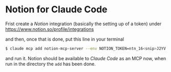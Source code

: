 # Notion for Claude Code

Frist create a *Notion* integration (basically the setting up of a token) under https://www.notion.so/profile/integrations

and then, once that is done, put this line in your terminal 

```bash
$ claude mcp add notion-mcp-server --env NOTION_TOKEN=ntn_16<snip>J2YV -- npx @notionhq/notion-mcp-server
```

and run it. Notion should be available to *Claude Code* as an MCP now, when run in the directory the `add` has been done.
